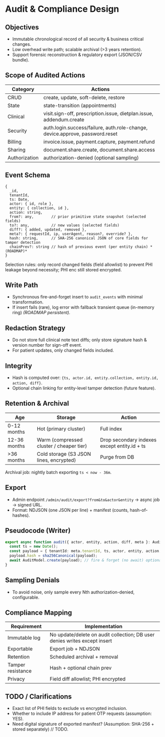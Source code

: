# Audit & Compliance Design

## Objectives
- Immutable chronological record of all security & business critical changes.
- Low overhead write path; scalable archival (>3 years retention).
- Support forensic reconstruction & regulatory export (JSON/CSV bundle).

## Scope of Audited Actions
| Category | Actions |
|----------|---------|
| CRUD | create, update, soft-delete, restore |
| State | state-transition (appointments) |
| Clinical | visit.sign-off, prescription.issue, dietplan.issue, addendum.create |
| Security | auth.login.success/failure, auth.role-change, device.approve, password.reset |
| Billing | invoice.issue, payment.capture, payment.refund |
| Sharing | document.share.create, document.share.access |
| Authorization | authorization-denied (optional sampling) |

## Event Schema
```
{
  _id,
  tenantId,
  ts: Date,
  actor: { id, role },
  entity: { collection, id },
  action: string,
  from?: any,        // prior primitive state snapshot (selected fields)
  to?: any,          // new values (selected fields)
  diff?: { added, updated, removed },
  meta?: { requestId, ip, userAgent, reason?, override? },
  hash: string,      // SHA-256 canonical JSON of core fields for tamper detection
  chainPrev?: string // hash of previous event (per entity chain) *(ROADMAP)*
}
```
Selection rules: only record changed fields (field allowlist) to prevent PHI leakage beyond necessity; PHI enc still stored encrypted.

## Write Path
- Synchronous fire-and-forget insert to `audit_events` with minimal transformation.
- If insert fails (rare), log error with fallback transient queue (in-memory ring) *(ROADMAP persistent).* 

## Redaction Strategy
- Do not store full clinical note text diffs; only store signature hash & version number for sign-off event.
- For patient updates, only changed fields included.

## Integrity
- Hash is computed over: `{ts, actor.id, entity.collection, entity.id, action, diff}`.
- Optional chain linking for entity-level tamper detection (future feature).

## Retention & Archival
| Age | Storage | Action |
|-----|---------|--------|
| 0-12 months | Hot (primary cluster) | Full index |
| 12-36 months | Warm (compressed cluster / cheaper tier) | Drop secondary indexes except entity.id + ts |
| >36 months | Cold storage (S3 JSON lines, encrypted) | Purge from DB |

Archival job: nightly batch exporting `ts < now - 36m`.

## Export
- Admin endpoint `/admin/audit/export?from&to&actor&entity` -> async job -> signed URL.
- Format: NDJSON (one JSON per line) + manifest (counts, hash-of-hashes).

## Pseudocode (Writer)
```ts
export async function audit({ actor, entity, action, diff, meta }: AuditInput) {
  const ts = new Date();
  const payload = { tenantId: meta.tenantId, ts, actor, entity, action, diff, meta: { ...meta, requestId: meta.requestId } };
  payload.hash = sha256Canonical(payload);
  await AuditModel.create(payload); // fire & forget (no await) optional
}
```

## Sampling Denials
- To avoid noise, only sample every Nth authorization-denied, configurable.

## Compliance Mapping
| Requirement | Implementation |
|-------------|----------------|
| Immutable log | No update/delete on audit collection; DB user denies writes except insert |
| Exportable | Export job + NDJSON |
| Retention | Scheduled archival + removal |
| Tamper resistance | Hash + optional chain prev |
| Privacy | Field diff allowlist; PHI encrypted |

## TODO / Clarifications
- Exact list of PHI fields to exclude vs encrypted inclusion.
- Whether to include IP address for patient OTP requests (assumption: YES).
- Need digital signature of exported manifest? (Assumption: SHA-256 + stored separately) // TODO.
